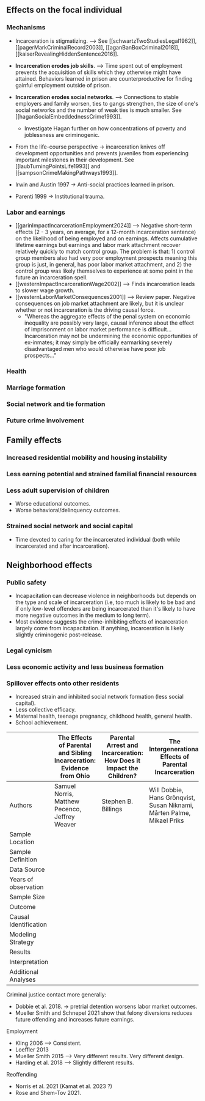 ## Effects on the focal individual

### Mechanisms
* Incarceration is stigmatizing. --> See [[schwartzTwoStudiesLegal1962]], [[pagerMarkCriminalRecord2003]], [[aganBanBoxCriminal2018]], [[kaiserRevealingHiddenSentence2016]].
 * **Incarceration erodes job skills**. --> Time spent out of employment prevents the acquisition of skills which they otherwise might have attained. Behaviors learned in prison are counterproductive for finding gainful employment outside of prison.
 * **Incarceration erodes social networks**. --> Connections to stable employers and family worsen, ties to gangs strengthen, the size of one's social networks and the number of weak ties is much smaller. See [[haganSocialEmbeddednessCrime1993]].
	 * Investigate Hagan further on how concentrations of poverty and joblessness are criminogenic.

* From the life-course perspective -> incarceration knives off development opportunities and prevents juveniles from experiencing important milestones in their development. See [[laubTurningPointsLife1993]] and [[sampsonCrimeMakingPathways1993]].
* Irwin and Austin 1997 -> Anti-social practices learned in prison.
* Parenti 1999 -> Institutional trauma.
### Labor and earnings
* [[garinImpactIncarcerationEmployment2024]] --> Negative short-term effects (2 - 3 years, on average, for a 12-month incarceration sentence) on the likelihood of being employed and on earnings. Affects cumulative lifetime earnings but earnings and labor mark attachment recover relatively quickly to match control group. The problem is that: 1) control group members also had very poor employment prospects meaning this group is just, in general, has poor labor market attachment, and 2) the control group was likely themselves to experience at some point in the future an incarceration spell.
* [[westernImpactIncarcerationWage2002]] --> Finds incarceration leads to slower wage growth.
* [[westernLaborMarketConsequences2001]] --> Review paper. Negative consequences on job market attachment are likely, but it is unclear whether or not incarceration is the driving causal force.
	* "Whereas the aggregate effects of the penal system on economic inequality are possibly very large, causal inference about the effect of imprisonment on labor market performance is difficult... Incarceration may not be undermining the economic opportunities of ex-inmates; it may simply be officially earmarking severely disadvantaged men who would otherwise have poor job prospects..."
### Health

### Marriage formation

### Social network and tie formation

### Future crime involvement

## Family effects

### Increased residential mobility and housing instability

### Less earning potential and strained familial financial resources

### Less adult supervision of children
* Worse educational outcomes.
* Worse behavioral/delinquency outcomes.

### Strained social network and social capital
* Time devoted to caring for the incarcerated individual (both while incarcerated and after incarceration).

## Neighborhood effects
### Public safety
* Incapacitation can decrease violence in neighborhoods but depends on the type and scale of incarceration (i.e, too much is likely to be bad and if only low-level offenders are being incarcerated than it's likely to have more negative outcomes in the medium to long term).
* Most evidence suggests the crime-inhibiting effects of incarceration largely come from incapacitation. If anything, incarceration is likely slightly criminogenic post-release.
### Legal cynicism

### Less economic activity and less business formation

### Spillover effects onto other residents
- Increased strain and inhibited social network formation (less social capital).
- Less collective efficacy.
- Maternal health, teenage pregnancy, childhood health, general health.
- School achievement.

|                       | The Effects of Parental and Sibling Incarceration: Evidence from Ohio | Parental Arrest and Incarceration: How Does it Impact the Children? | The Intergenerational Effects of Parental Incarceration                            | Male Incarceration, the Marriage Market and Female<br>Outcomes | The Health Effects of Prison            | The Effect of Incarceration on Mortality       |
| --------------------- | --------------------------------------------------------------------- | ------------------------------------------------------------------- | ---------------------------------------------------------------------------------- | -------------------------------------------------------------- | --------------------------------------- | ---------------------------------------------- |
| Authors               | Samuel Norris, Matthew Pecenco, Jeffrey Weaver                        | Stephen B. Billings                                                 | Will Dobbie,<br>Hans Grönqvist,<br>Susan Niknami,<br>Mårten Palme,<br>Mikael Priks | Kerwin Kofi Charles, Ming Ching Luoh                           | Randi Hjalmarsson, Matthew J. Lindquist | Samuel Norris, Matthew Pecenco, Jeffrey Weaver |
| Sample Location       |                                                                       |                                                                     |                                                                                    |                                                                |                                         |                                                |
| Sample Definition     |                                                                       |                                                                     |                                                                                    |                                                                |                                         |                                                |
| Data Source           |                                                                       |                                                                     |                                                                                    |                                                                |                                         |                                                |
| Years of observation  |                                                                       |                                                                     |                                                                                    |                                                                |                                         |                                                |
| Sample Size           |                                                                       |                                                                     |                                                                                    |                                                                |                                         |                                                |
| Outcome               |                                                                       |                                                                     |                                                                                    |                                                                |                                         |                                                |
| Causal Identification |                                                                       |                                                                     |                                                                                    |                                                                |                                         |                                                |
| Modeling Strategy     |                                                                       |                                                                     |                                                                                    |                                                                |                                         |                                                |
| Results               |                                                                       |                                                                     |                                                                                    |                                                                |                                         |                                                |
| Interpretation        |                                                                       |                                                                     |                                                                                    |                                                                |                                         |                                                |
| Additional Analyses   |                                                                       |                                                                     |                                                                                    |                                                                |                                         |                                                |

Criminal justice contact more generally:
* Dobbie et al. 2018. -> pretrial detention worsens labor market outcomes.
* Mueller Smith and Schnepel 2021 show that felony diversions reduces future offending and increases future earnings.

Employment
* Kling 2006 --> Consistent.
* Loeffler 2013
* Mueller Smith 2015 --> Very different results. Very different design.
* Harding et al. 2018 --> Slightly different results.

Reoffending
* Norris et al. 2021 (Kamat et al. 2023 ?)
* Rose and Shem-Tov 2021.